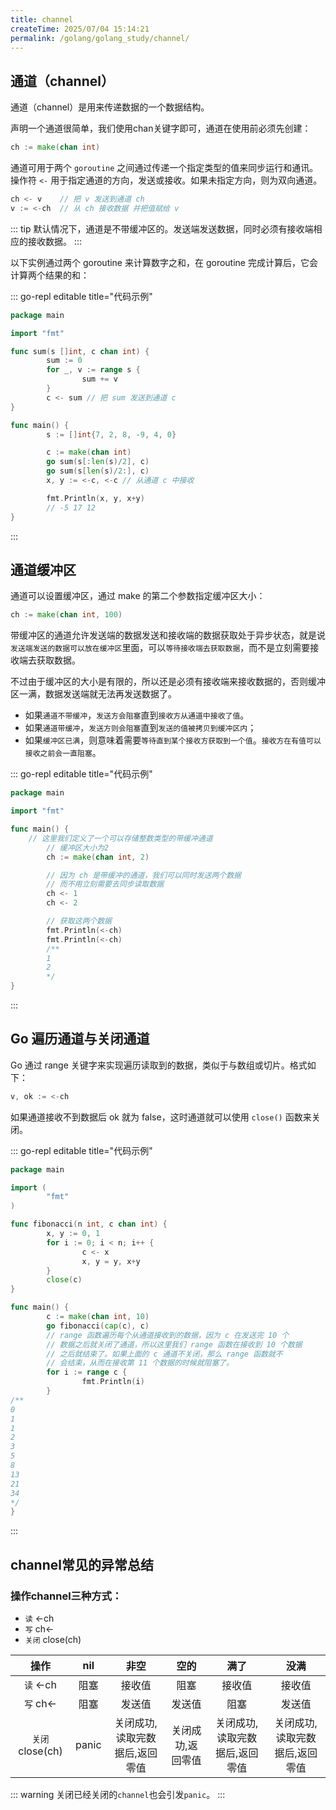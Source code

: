 ```yaml
---
title: channel
createTime: 2025/07/04 15:14:21
permalink: /golang/golang_study/channel/
---
```


## 通道（channel）

通道（channel）是用来传递数据的一个数据结构。

声明一个通道很简单，我们使用chan关键字即可，通道在使用前必须先创建：

```go
ch := make(chan int)
```


通道可用于两个 `goroutine` 之间通过传递一个指定类型的值来同步运行和通讯。操作符 `<-` 用于指定通道的方向，发送或接收。如果未指定方向，则为双向通道。

```go
ch <- v    // 把 v 发送到通道 ch
v := <-ch  // 从 ch 接收数据 并把值赋给 v
```


::: tip 默认情况下，通道是不带缓冲区的。发送端发送数据，同时必须有接收端相应的接收数据。
:::

以下实例通过两个 goroutine 来计算数字之和，在 goroutine 完成计算后，它会计算两个结果的和：

::: go-repl editable title="代码示例"
```go
package main

import "fmt"

func sum(s []int, c chan int) {
        sum := 0
        for _, v := range s {
                sum += v
        }
        c <- sum // 把 sum 发送到通道 c
}

func main() {
        s := []int{7, 2, 8, -9, 4, 0}

        c := make(chan int)
        go sum(s[:len(s)/2], c)
        go sum(s[len(s)/2:], c)
        x, y := <-c, <-c // 从通道 c 中接收

        fmt.Println(x, y, x+y)
        // -5 17 12
}
```
:::


## 通道缓冲区

通道可以设置缓冲区，通过 make 的第二个参数指定缓冲区大小：

```go
ch := make(chan int, 100)
```

带缓冲区的通道允许发送端的数据发送和接收端的数据获取处于异步状态，就是说`发送端发送的数据可以放在缓冲区`里面，可以`等待接收端去获取数据`，而不是立刻需要接收端去获取数据。

不过由于缓冲区的大小是有限的，所以还是必须有接收端来接收数据的，否则缓冲区一满，数据发送端就无法再发送数据了。

- 如果`通道不带缓冲`，`发送方会阻塞`直到`接收方从通道中接收了值`。
- 如果`通道带缓冲`，`发送方则会阻塞`直到`发送的值被拷贝到缓冲区内`；
- 如果`缓冲区已满`，则意味着需要`等待直到某个接收方获取到一个值`。`接收方在有值可以接收之前会一直阻塞`。


::: go-repl editable title="代码示例"
```go
package main

import "fmt"

func main() {
    // 这里我们定义了一个可以存储整数类型的带缓冲通道
        // 缓冲区大小为2
        ch := make(chan int, 2)

        // 因为 ch 是带缓冲的通道，我们可以同时发送两个数据
        // 而不用立刻需要去同步读取数据
        ch <- 1
        ch <- 2

        // 获取这两个数据
        fmt.Println(<-ch)
        fmt.Println(<-ch)
        /**
        1
        2
        */
}
```
:::

## Go 遍历通道与关闭通道

Go 通过 range 关键字来实现遍历读取到的数据，类似于与数组或切片。格式如下：

```go
v, ok := <-ch
```

如果通道接收不到数据后 ok 就为 false，这时通道就可以使用 `close()` 函数来关闭。

::: go-repl editable title="代码示例"
```go
package main

import (
        "fmt"
)

func fibonacci(n int, c chan int) {
        x, y := 0, 1
        for i := 0; i < n; i++ {
                c <- x
                x, y = y, x+y
        }
        close(c)
}

func main() {
        c := make(chan int, 10)
        go fibonacci(cap(c), c)
        // range 函数遍历每个从通道接收到的数据，因为 c 在发送完 10 个
        // 数据之后就关闭了通道，所以这里我们 range 函数在接收到 10 个数据
        // 之后就结束了。如果上面的 c 通道不关闭，那么 range 函数就不
        // 会结束，从而在接收第 11 个数据的时候就阻塞了。
        for i := range c {
                fmt.Println(i)
        }
/**
0
1
1
2
3
5
8
13
21
34
*/
}
```
:::

## channel常见的异常总结

### 操作channel三种方式：

- `读` <-ch
- `写` ch<-
- `关闭` close(ch)

| 操作 | nil | 非空 | 空的 | 满了 | 没满 |
| :---: | :---: | :---: | :---: | :---: | :---: |
| `读` <-ch | 阻塞 | 接收值 | 阻塞 | 接收值 | 接收值 |
| `写` ch<- | 阻塞 | 发送值 | 发送值 | 阻塞 | 发送值 |
| `关闭` close(ch) | panic | 关闭成功,读取完数据后,返回零值 | 关闭成功,返回零值 | 关闭成功,读取完数据后,返回零值 | 关闭成功,读取完数据后,返回零值 |

::: warning 关闭已经关闭的`channel`也会引发`panic`。
:::

